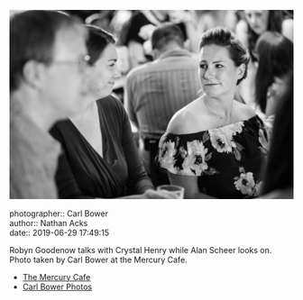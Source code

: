 ![Robyn Goodenow talks with Crystal Henry](assets/2019-06-29-set-3-the-reception-16.webp)

photographer:: Carl Bower  
author:: Nathan Acks  
date:: 2019-06-29 17:49:15

Robyn Goodenow talks with Crystal Henry while Alan Scheer looks on. Photo taken by Carl Bower at the Mercury Cafe.

* [The Mercury Cafe](http://mercurycafe.com)
* [Carl Bower Photos](https://carlbowerphotos.com)
